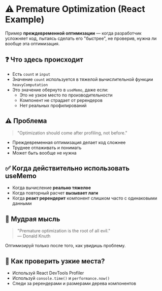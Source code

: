 # ⚠️ Premature Optimization (React Example)

Пример **преждевременной оптимизации** — когда разработчик усложняет код, пытаясь сделать его "быстрее", не проверив, нужна ли вообще эта оптимизация.

## ❓ Что здесь происходит

- Есть `count` и `input`
- Значение `count` используется в тяжелой вычислительной функции `heavyComputation`
- Это значение обернуто в `useMemo`, даже если:
  - Это не узкое место по производительности
  - Компонент не страдает от ререндеров
  - Нет реальных профилирований

## ⚠ Проблема

> "Optimization should come after profiling, not before."

- Преждевременная оптимизация делает код сложнее
- Труднее отлаживать и понимать
- Может быть вообще не нужна

## ✅ Когда действительно использовать useMemo

- Когда вычисление **реально тяжелое**
- Когда повторный расчет **вызывает лаги**
- Когда **реакт ререндерит** компонент слишком часто с одинаковыми данными

## 🧠 Мудрая мысль

> "Premature optimization is the root of all evil."  
> — Donald Knuth

Оптимизируй только после того, как увидишь проблему.

## 🚀 Как проверить узкие места?

- Используй React DevTools Profiler
- Используй `console.time()` и `performance.now()`
- Следи за ререндерами и размерами дерева компонентов
